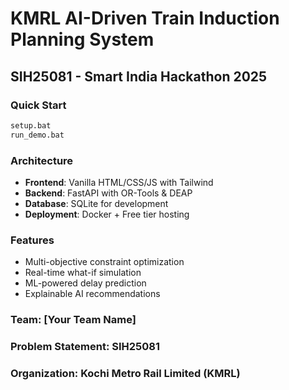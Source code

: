 # KMRL AI-Driven Train Induction Planning System
## SIH25081 - Smart India Hackathon 2025

### Quick Start
```bash
setup.bat
run_demo.bat
```

### Architecture
- **Frontend**: Vanilla HTML/CSS/JS with Tailwind
- **Backend**: FastAPI with OR-Tools & DEAP
- **Database**: SQLite for development
- **Deployment**: Docker + Free tier hosting

### Features
- Multi-objective constraint optimization
- Real-time what-if simulation
- ML-powered delay prediction
- Explainable AI recommendations

### Team: [Your Team Name]
### Problem Statement: SIH25081
### Organization: Kochi Metro Rail Limited (KMRL)
